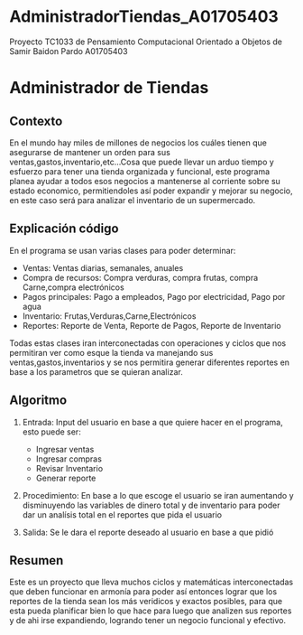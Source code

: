 # AdministradorTiendas_A01705403
Proyecto TC1033 de Pensamiento Computacional Orientado a Objetos de Samir Baidon Pardo A01705403
# Administrador de Tiendas

## Contexto

En el mundo hay miles de millones de negocios los cuáles tienen que asegurarse de mantener un orden para sus ventas,gastos,inventario,etc...Cosa que puede llevar un arduo tiempo y esfuerzo para tener una tienda organizada y funcional, este programa planea ayudar a todos esos negocios a mantenerse al corriente sobre su estado economico, permitiendoles así poder expandir y mejorar su negocio, en este caso será para analizar el inventario de un supermercado.

## Explicación código

En el programa se usan varias clases para poder determinar:
- Ventas: Ventas diarias, semanales, anuales
- Compra de recursos: Compra verduras, compra frutas, compra Carne,compra electrónicos
- Pagos principales: Pago a empleados, Pago por electricidad, Pago por agua
- Inventario: Frutas,Verduras,Carne,Electrónicos
- Reportes: Reporte de Venta, Reporte de Pagos, Reporte de Inventario

Todas estas clases iran interconectadas con operaciones y ciclos que nos permitiran ver como esque la tienda va manejando sus ventas,gastos,inventarios y se nos permitira generar diferentes reportes en base a los parametros que se quieran analizar.

## Algoritmo

1. Entrada:
   Input del usuario en base a que quiere hacer en el programa, esto puede ser:
      - Ingresar ventas
      - Ingresar compras
      - Revisar Inventario
      - Generar reporte
     
  2. Procedimiento:
    En base a lo que escoge el usuario se iran aumentando y disminuyendo las variables de dinero total y de inventario 
     para poder dar un analísis total en el reportes que pida el usuario
 
  3. Salida:
     Se le dara el reporte deseado al usuario en base a que pidió


## Resumen

Este es un proyecto que lleva muchos ciclos y matemáticas interconectadas que deben funcionar en armonía para poder así entonces lograr que los reportes de la tienda sean los más veridicos y exactos posibles, para que esta pueda planificar bien lo que hace para luego que analizen sus reportes y de ahi irse expandiendo, logrando tener un negocio funcional y efectivo.
